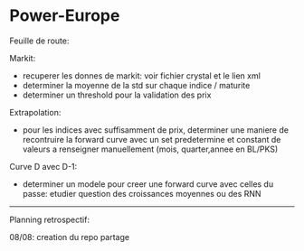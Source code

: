 # Power-Europe

Feuille de route:

Markit:
- recuperer les donnes de markit: voir fichier crystal et le lien xml
- determiner la moyenne de la std sur chaque indice / maturite
- determiner un threshold pour la validation des prix

Extrapolation:
- pour les indices avec suffisamment de prix, determiner une maniere de recontruire la forward curve avec un set predetermine et constant de valeurs a renseigner manuellement (mois, quarter,annee en BL/PKS)

Curve D avec D-1:
- determiner un modele pour creer une forward curve avec celles du passe: etudier question des croissances moyennes ou des RNN

--------------------------------------------------------------------------------------------------------------------------------------------------------
Planning retrospectif:

08/08: creation du repo partage

